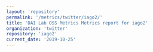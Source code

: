 ```yaml
---
layout: 'repository'
permalink: '/metrics/twitter/iago2/'
title: 'DAI Lab OSS Metrics Metrics report for iago2'
organization: 'twitter'
repository: 'iago2'
current_date: '2019-10-25'
---
```


